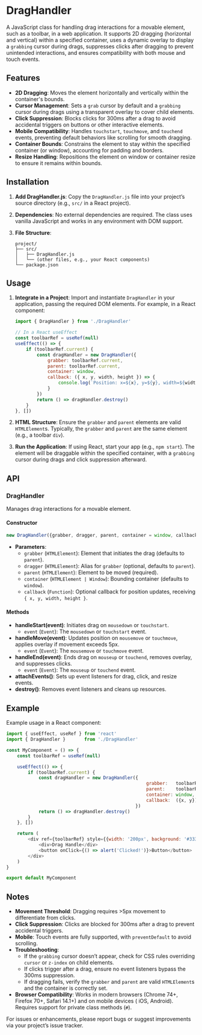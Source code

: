 # DragHandler

A JavaScript class for handling drag interactions for a movable element, such as a toolbar, in a web application. It
supports 2D dragging (horizontal and vertical) within a specified container, uses a dynamic overlay to display a
`grabbing` cursor during drags, suppresses clicks after dragging to prevent unintended interactions, and ensures
compatibility with both mouse and touch events.

## Features

- **2D Dragging**: Moves the element horizontally and vertically within the container's bounds.
- **Cursor Management**: Sets a `grab` cursor by default and a `grabbing` cursor during drags using a transparent
  overlay to cover child elements.
- **Click Suppression**: Blocks clicks for 300ms after a drag to avoid accidental triggers on buttons or other
  interactive elements.
- **Mobile Compatibility**: Handles `touchstart`, `touchmove`, and `touchend` events, preventing default behaviors like
  scrolling for smooth dragging.
- **Container Bounds**: Constrains the element to stay within the specified container (or window), accounting for
  padding and borders.
- **Resize Handling**: Repositions the element on window or container resize to ensure it remains within bounds.

## Installation

1. **Add DragHandler.js**:
   Copy the `DragHandler.js` file into your project’s source directory (e.g., `src/` in a React project).

2. **Dependencies**:
   No external dependencies are required. The class uses vanilla JavaScript and works in any environment with DOM
   support.

3. **File Structure**:
   ```plaintext
   project/
   ├── src/
   │   ├── DragHandler.js
   │   └── (other files, e.g., your React components)
   └── package.json
   ```

## Usage

1. **Integrate in a Project**:
   Import and instantiate `DragHandler` in your application, passing the required DOM elements. For example, in a React
   component:
   ```javascript
   import { DragHandler } from './DragHandler'

   // In a React useEffect
   const toolbarRef = useRef(null)
   useEffect(() => {
       if (toolbarRef.current) {
           const dragHandler = new DragHandler({
               grabber: toolbarRef.current,
               parent: toolbarRef.current,
               container: window,
               callback: ({ x, y, width, height }) => {
                   console.log(`Position: x=${x}, y=${y}, width=${width}, height=${height}`)
               }
           })
           return () => dragHandler.destroy()
       }
   }, [])
   ```

2. **HTML Structure**:
   Ensure the `grabber` and `parent` elements are valid `HTMLElement`s. Typically, the `grabber` and `parent` are the
   same element (e.g., a toolbar `div`).

3. **Run the Application**:
   If using React, start your app (e.g., `npm start`). The element will be draggable within the specified container,
   with a `grabbing` cursor during drags and click suppression afterward.

## API

### DragHandler

Manages drag interactions for a movable element.

#### Constructor

```javascript
new DragHandler({grabber, dragger, parent, container = window, callback = null})
```

- **Parameters**:
    - `grabber` (`HTMLElement`): Element that initiates the drag (defaults to `parent`).
    - `dragger` (`HTMLElement`): Alias for `grabber` (optional, defaults to `parent`).
    - `parent` (`HTMLElement`): Element to be moved (required).
    - `container` (`HTMLElement | Window`): Bounding container (defaults to `window`).
    - `callback` (`Function`): Optional callback for position updates, receiving `{ x, y, width, height }`.

#### Methods

- **handleStart(event)**: Initiates drag on `mousedown` or `touchstart`.
    - `event` (`Event`): The `mousedown` or `touchstart` event.
- **handleMove(event)**: Updates position on `mousemove` or `touchmove`, applies overlay if movement exceeds 5px.
    - `event` (`Event`): The `mousemove` or `touchmove` event.
- **handleEnd(event)**: Ends drag on `mouseup` or `touchend`, removes overlay, and suppresses clicks.
    - `event` (`Event`): The `mouseup` or `touchend` event.
- **attachEvents()**: Sets up event listeners for drag, click, and resize events.
- **destroy()**: Removes event listeners and cleans up resources.

## Example

Example usage in a React component:

```javascript
import { useEffect, useRef } from 'react'
import { DragHandler }       from './DragHandler'

const MyComponent = () => {
    const toolbarRef = useRef(null)

    useEffect(() => {
        if (toolbarRef.current) {
            const dragHandler = new DragHandler({
                                                    grabber:   toolbarRef.current,
                                                    parent:    toolbarRef.current,
                                                    container: window,
                                                    callback:  ({x, y}) => console.log(`Moved to: x=${x}, y=${y}`)
                                                })
            return () => dragHandler.destroy()
        }
    }, [])

    return (
        <div ref={toolbarRef} style={{width: '200px', background: '#333', color: 'white'}}>
            <div>Drag Handle</div>
            <button onClick={() => alert('Clicked!')}>Button</button>
        </div>
    )
}

export default MyComponent
```

## Notes

- **Movement Threshold**: Dragging requires >5px movement to differentiate from clicks.
- **Click Suppression**: Clicks are blocked for 300ms after a drag to prevent accidental triggers.
- **Mobile**: Touch events are fully supported, with `preventDefault` to avoid scrolling.
- **Troubleshooting**:
    - If the `grabbing` cursor doesn’t appear, check for CSS rules overriding `cursor` or `z-index` on child elements.
    - If clicks trigger after a drag, ensure no event listeners bypass the 300ms suppression.
    - If dragging fails, verify the `grabber` and `parent` are valid `HTMLElement`s and the container is correctly set.
- **Browser Compatibility**: Works in modern browsers (Chrome 74+, Firefox 70+, Safari 14.1+) and on mobile devices (
  iOS, Android). Requires support for private class methods (`#`).

For issues or enhancements, please report bugs or suggest improvements via your project’s issue tracker.